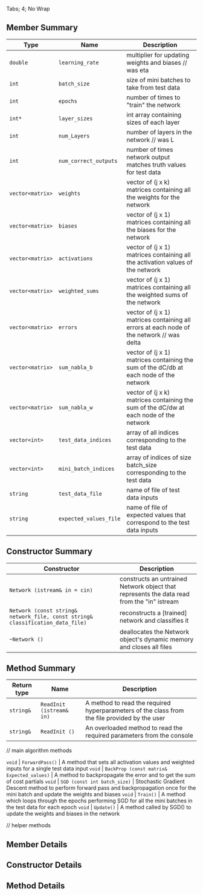 Tabs; 4; No Wrap

## Member Summary
Type | Name | Description
----- | ------- | -------------
`double` | `learning_rate` | multiplier for updating weights and biases // was eta
`int` | `batch_size` | size of mini batches to take from test data
`int` | `epochs` | number of times to "train" the network
`int*` | `layer_sizes` | int array containing sizes of each layer
`int` | `num_Layers` | number of layers in the network // was L
`int` | `num_correct_outputs` | number of times network output matches truth values for test data 
`vector<matrix>` | `weights` | vector of (j x k) matrices containing all the weights for the network
`vector<matrix>` | `biases` | vector of (j x 1) matrices containing all the biases for the network
`vector<matrix>` | `activations` | vector of (j x 1) matrices containing all the activation values of the network
`vector<matrix>` | `weighted_sums` | vector of (j x 1) matrices containing all the weighted sums of the network
`vector<matrix>` | `errors` | vector of (j x 1) matrices containing all errors at each node of the network // was delta
`vector<matrix>` | `sum_nabla_b` | vector of (j x 1) matrices containing the sum of the dC/db at each node of the network
`vector<matrix>` | `sum_nabla_w` | vector of (j x k) matrices containing the sum of the dC/dw at each node of the network
`vector<int>` | `test_data_indices` | array of all indices corresponding to the test data
`vector<int>` | `mini_batch_indices` | array of indices of size batch_size corresponding to the test data
`string` | `test_data_file` | name of file of test data inputs
`string` | `expected_values_file` | name of file of expected values that correspond to the test data inputs

## Constructor Summary
Constructor | Description
------------- | -------------
`Network (istream& in = cin)` | constructs an untrained Network object that represents the data read from the "in" istream
`Network (const string& network_file, const string& classification_data_file)` | reconstructs a [trained] network and classifies it
`~Network ()` | deallocates the Network object's dynamic memory and closes all files
	
## Method Summary
Return type | Name | Description
-------------|------|-------------
`string&` | `ReadInit (istream& in)` | A method to read the required hyperparameters of the class from the file provided by the user
`string&` | `ReadInit ()` | An overloaded method to read the required parameters from the console

// main algorithm methods

`void` | `ForwardPass()` | A method that sets all activation values and weighted inputs for a single test data input
`void` | `BackProp (const matrix& Expected_values)` | A method to backpropagate the error and to get the sum of cost partials
`void` | `SGD (const int batch_size)` | Stochastic Gradient Descent method to perform forward pass and backpropagation once for the mini batch and update the weights and biases
`void` | `Train()` | A method which loops through the epochs performing SGD for all the mini batches in the test data for each epoch
`void` | `Update()` | A method called by SGD() to update the weights and biases in the network

// helper methods
	


## Member Details

## Constructor Details

## Method Details
